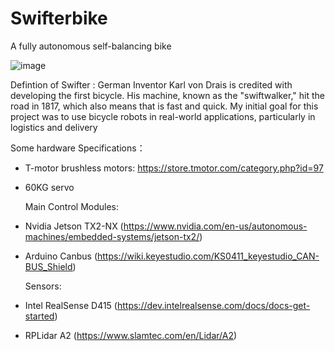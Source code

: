 # Swifterbike
A fully autonomous self-balancing bike 


![image](https://user-images.githubusercontent.com/97100920/196859645-f2c14f5a-aec7-4d89-97b3-0bc14e391040.png)


Defintion of Swifter : German Inventor Karl von Drais is credited with developing the first bicycle. 
His machine, known as the "swiftwalker," hit the road in 1817, which also means that is fast and quick.
My initial goal for this project was to use bicycle robots in real-world applications, particularly in logistics and delivery





Some hardware Specifications：

+ T-motor brushless motors: https://store.tmotor.com/category.php?id=97
+ 60KG servo 

    Main Control Modules: 
+ Nvidia Jetson TX2-NX (https://www.nvidia.com/en-us/autonomous-machines/embedded-systems/jetson-tx2/) 
+ Arduino Canbus (https://wiki.keyestudio.com/KS0411_keyestudio_CAN-BUS_Shield)


    Sensors: 
+ Intel RealSense D415 (https://dev.intelrealsense.com/docs/docs-get-started)
+ RPLidar A2 (https://www.slamtec.com/en/Lidar/A2)

